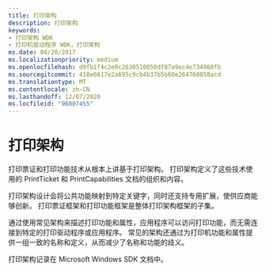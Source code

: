 ```yaml
---
title: 打印架构
description: 打印架构
keywords:
- 打印架构 WDK
- 打印机驱动程序 WDK，打印架构
ms.date: 04/20/2017
ms.localizationpriority: medium
ms.openlocfilehash: d9fb1f4c2e0c2630510050df87a9ec4e734960fb
ms.sourcegitcommit: 418e6617e2a695c9cb4b37b5b60e264760858acd
ms.translationtype: MT
ms.contentlocale: zh-CN
ms.lasthandoff: 12/07/2020
ms.locfileid: "96807455"
---
```

# <a name="print-schema"></a>打印架构


打印票证和打印功能技术从根本上讲基于打印架构。 打印架构定义了这些技术使用的 PrintTicket 和 PrintCapabilities 文档的组织和内容。

打印架构设计会将公共功能映射到特定关键字，同时还支持专用扩展，使供应商能够创新。 打印票证框架和打印功能框架是整体打印架构框架的子集。

通过使用常见架构来描述打印功能和属性，应用程序可以访问打印功能，而无需连接到特定的打印驱动程序或应用程序。 常见的架构还通过为打印机功能和属性提供一组一致的名称和定义，从而减少了名称和功能的歧义。

打印架构记录在 Microsoft Windows SDK 文档中。

 

 




